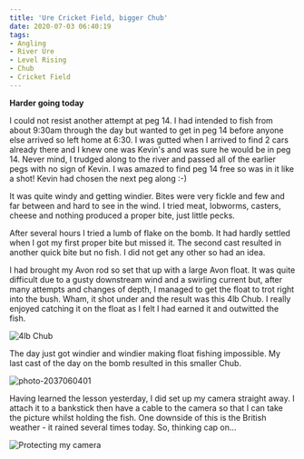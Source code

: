 ```yaml
---
title: 'Ure Cricket Field, bigger Chub'
date: 2020-07-03 06:40:19
tags:
- Angling
- River Ure
- Level Rising
- Chub
- Cricket Field
---
```

**Harder going today**

I could not resist another attempt at peg 14. I had intended to fish from about 9:30am through the day but wanted to get in peg 14 before anyone else arrived so left home at 6:30. I was gutted when I arrived to find 2 cars already there and I knew one was Kevin's and was sure he would be in peg 14. Never mind, I trudged along to the river and passed all of the earlier pegs with no sign of Kevin. I was amazed to find peg 14 free so was in it like a shot! Kevin had chosen the next peg along :-)

It was quite windy and getting windier. Bites were very fickle and few and far between and hard to see in the wind. I tried meat, lobworms, casters, cheese and nothing produced a proper bite, just little pecks.

After several hours I tried a lumb of flake on the bomb. It had hardly settled when I got my first proper bite but missed it. The second cast resulted in another quick bite but no fish. I did not get any other so had an idea. 

I had brought my Avon rod so set that up with a large Avon float. It was quite difficult due to a gusty downstream wind and a swirling current but, after many attempts and changes of depth, I managed to get the float to trot right into the bush. Wham, it shot under and the result was this 4lb Chub. I really enjoyed catching it on the float as I felt I had earned it and outwitted the fish.

![4lb Chub](/images/2020-07-03/088c58691f584133a5d1d7cc2b9655c0.jpg)


The day just got windier and windier making float fishing impossible. My last cast of the day on the bomb resulted in this smaller Chub.

![photo-2037060401](/images/2020-07-03/3f28dd4149e44e6bb5a3faa707da0acd.jpg)

Having learned the lesson yesterday, I did set up my camera straight away. I attach it to a bankstick then have a cable to the camera so that I can take the picture whilst holding the fish. One downside of this is the British weather - it rained several times today. So, thinking cap on...

![Protecting my camera](/images/2020-07-03/842f9c9ca1144ded9da29e9efa606c71.jpg)